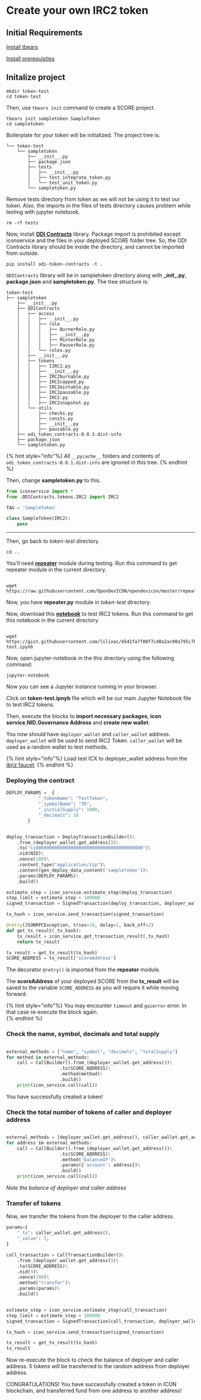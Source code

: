 # Create your own IRC2 token

## Initial Requirements
[Install tbears](https://www.icondev.io/docs/tbears-installation)

[Install prerequisties](prerequisites.md)

## Initalize project
```Shell
mkdir token-test
cd token-test
``` 

Then, use `tbears init` command to create a SCORE project.

```
tbears init sampletoken SampleToken
cd sampletoken
```

Boilerplate for your token will be initialized. The project tree is:
```
└── token-test
    └── sampletoken
        ├── __init__.py
        ├── package.json
        ├── tests
        │   ├── __init__.py
        │   ├── test_integrate_token.py
        │   └── test_unit_token.py
        └── sampletoken.py
```   

Remove tests directory from token as we will not be using it to test our token. Also, the imports in the files of tests directory causes problem while testing with jupyter notebook.

```Shell
rm -rf tests
```

Now, install **[ODI Contracts]()** library. Package import is prohibited except iconservice and the files in your deployed SCORE folder tree. So, the ODI Contracts library should be inside the directory, and cannot be imported from outside. 

```Shell
pip install odi-token-contracts -t .
```

`ODIContracts` library will be in sampletoken directory along with **\__init__.py**, **package.json** and **sampletoken.py**. The tree structure is:

```
token-test
├── sampletoken
    ├── __init__.py
    ├── ODIContracts
    │   ├── access
    │   │   ├── __init__.py
    │   │   ├── role
    │   │   │   ├── BurnerRole.py
    │   │   │   ├── __init__.py
    │   │   │   ├── MinterRole.py
    │   │   │   ├── PauserRole.py
    │   │   └── roles.py
    │   ├── __init__.py
    │   ├── tokens
    │   │   ├── IIRC2.py
    │   │   ├── __init__.py
    │   │   ├── IRC2burnable.py
    │   │   ├── IRC2capped.py
    │   │   ├── IRC2mintable.py
    │   │   ├── IRC2pausable.py
    │   │   ├── IRC2.py
    │   │   ├── IRC2snapshot.py
    │   └── utils
    │       ├── checks.py
    │       ├── consts.py
    │       ├── __init__.py
    │       ├── pausable.py
    ├── odi_token_contracts-0.0.3.dist-info
    ├── package.json
    └── sampletoken.py

```
{% hint style="info"%}
All `__pycache__` folders and contents of `odi_token_contracts-0.0.1.dist-info` are ignored in this tree. 
{% endhint %}

Then, change **sampletoken.py** to this. 

```Python
from iconservice import *
from .ODIContracts.tokens.IRC2 import IRC2

TAG = 'SampleToken'

class SampleToken(IRC2):
    pass
```
---

Then, go back to _token-test_ directory.
```shell
cd ..
```

You'll need [**repeater**](https://github.com/OpenDevICON/opendevicon/blob/master/repeater.py) module during testing. Run this command to get repeater module in the current directory.

```shell

wget https://raw.githubusercontent.com/OpenDevICON/opendevicon/master/repeater.py
```

Now, you have **repeater.py** module in _token-test_ directory.  

Now, download this [**notebook**](https://gist.github.com/lilixac/4541fa7f80f7c40a2ac00a795c7b11d5) to test IRC2 tokens. Run this command to get this notebook in the current directory.

```shell

wget https://gist.githubusercontent.com/lilixac/4541fa7f80f7c40a2ac00a795c7b11d5/raw/144e5df28de6f5f3779cd1c1baadfa5ce7560842/token-test.ipynb
```

Now, open jupyter-notebook in the this directory using the following command:

```shell
jupyter-notebook
```

Now you can see a Jupyter instance running in your browser.   


Click on **token-test.ipnyb** file which will be our main Jupyter Notebook file to test IRC2 tokens.  


Then, execute the blocks to **import necessary packages**, **icon service**,**NID**,**Governance Address** and **create new wallet**.  


You now should have `deployer_wallet` and `caller_wallet` address. `deployer_wallet` will be used to send IRC2 Token. `caller_wallet` will be used as a random wallet to test methods.

{% hint style="info"%}
Load test ICX to deployer_wallet address from the [ibriz faucet](https://icon-faucet.ibriz.ai/).
{% endhint %}



### Deploying the contract

```Python
DEPLOY_PARAMS =  {
            "_tokenName": "TestToken",
            "_symbolName": "TK",
            "_initialSupply": 1000,
            "_decimals": 18
        }


deploy_transaction = DeployTransactionBuilder()\
    .from_(deployer_wallet.get_address())\
    .to("cx0000000000000000000000000000000000000000")\
    .nid(NID)\
    .nonce(100)\
    .content_type("application/zip")\
    .content(gen_deploy_data_content('sampletoken'))\
    .params(DEPLOY_PARAMS)\
    .build()

estimate_step = icon_service.estimate_step(deploy_transaction)
step_limit = estimate_step + 100000
signed_transaction = SignedTransaction(deploy_transaction, deployer_wallet, step_limit)

tx_hash = icon_service.send_transaction(signed_transaction)

@retry(JSONRPCException, tries=10, delay=1, back_off=2)
def get_tx_result(_tx_hash):
    tx_result = icon_service.get_transaction_result(_tx_hash)
    return tx_result

tx_result = get_tx_result(tx_hash)
SCORE_ADDRESS = tx_result['scoreAddress']
```
The decorator `@retry()` is imported from the **repeater** module.


The **scoreAddress** of your deployed SCORE from the **tx_result** will be saved to the variable `SCORE_ADDRESS` as you will require it while moving forward.

{% hint style="info"%}
You may encounter `timeout` and `gaierror` error. In that case re-execute the block again.  
{% endhint %}

### Check the name, symbol, decimals and total supply
```Python

external_methods = ["name", "symbol", "decimals", "totalSupply"]
for method in external_methods:
    call = CallBuilder().from_(deployer_wallet.get_address())\
                    .to(SCORE_ADDRESS)\
                    .method(method)\
                    .build()
    print(icon_service.call(call))
``` 
You have successfully created a token!

### Check the total number of tokens of caller and deployer address
```Python

external_methods = [deployer_wallet.get_address(), caller_wallet.get_address()]
for address in external_methods:
    call = CallBuilder().from_(deployer_wallet.get_address())\
                    .to(SCORE_ADDRESS)\
                    .method('balanceOf')\
                    .params({'account': address})\
                    .build()
    print(icon_service.call(call))
```
*Note the balance of deployer and caller address*

### Transfer of tokens
Now, we transfer the tokens from the deployer to the caller address.
```Python
params={
    "_to": caller_wallet.get_address(),
    "_value": 5,
}

call_transaction = CallTransactionBuilder()\
    .from_(deployer_wallet.get_address())\
    .to(SCORE_ADDRESS)\
    .nid(3)\
    .nonce(100)\
    .method("transfer")\
    .params(params)\
    .build()


estimate_step = icon_service.estimate_step(call_transaction)
step_limit = estimate_step + 100000
signed_transaction = SignedTransaction(call_transaction, deployer_wallet, step_limit)

tx_hash = icon_service.send_transaction(signed_transaction)

tx_result = get_tx_result(tx_hash)
tx_result
```

Now re-execute the block to check the balance of deployer and caller address. 5 tokens will be transferred to the random address from deployer address. 


CONGRATULATIONS! You have successfully created a token in ICON blockchain, and transferred fund from one address to another address!
